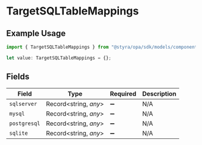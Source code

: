 # TargetSQLTableMappings

## Example Usage

```typescript
import { TargetSQLTableMappings } from "@styra/opa/sdk/models/components";

let value: TargetSQLTableMappings = {};
```

## Fields

| Field                 | Type                  | Required              | Description           |
| --------------------- | --------------------- | --------------------- | --------------------- |
| `sqlserver`           | Record<string, *any*> | :heavy_minus_sign:    | N/A                   |
| `mysql`               | Record<string, *any*> | :heavy_minus_sign:    | N/A                   |
| `postgresql`          | Record<string, *any*> | :heavy_minus_sign:    | N/A                   |
| `sqlite`              | Record<string, *any*> | :heavy_minus_sign:    | N/A                   |